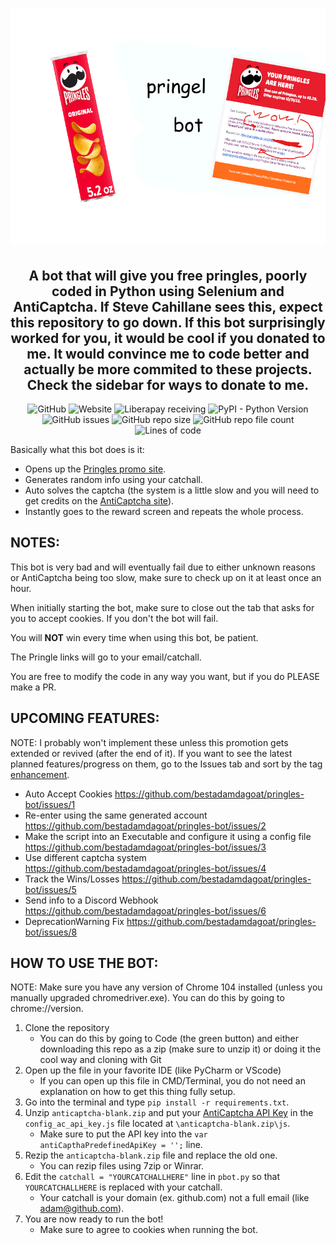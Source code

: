 <div align="center">

# ![Pringles Bot Logo](https://github.com/bestadamdagoat/pringles-bot/blob/main/pringlebot.png?raw=true)

## A bot that will give you free pringles, poorly coded in Python using Selenium and AntiCaptcha. If Steve Cahillane sees this, expect this repository to go down. If this bot surprisingly worked for you, it would be cool if you donated to me. It would convince me to code better and actually be more commited to these projects. Check the sidebar for ways to donate to me.
<img alt="GitHub" src="https://img.shields.io/github/license/bestadamdagoat/pringles-bot"> ![Website](https://img.shields.io/website?label=pringles%20site&url=https%3A%2F%2Fpringlessweepstakes.com) ![Liberapay receiving](https://img.shields.io/liberapay/receives/bestadam?label=receiving%20on%20liberapay) ![PyPI - Python Version](https://img.shields.io/pypi/pyversions/selenium) ![GitHub issues](https://img.shields.io/github/issues/bestadamdagoat/pringles-bot) ![GitHub repo size](https://img.shields.io/github/repo-size/bestadamdagoat/pringles-bot) ![GitHub repo file count](https://img.shields.io/github/directory-file-count/bestadamdagoat/pringles-bot) ![Lines of code](https://img.shields.io/tokei/lines/github/bestadamdagoat/pringles-bot)
</div>

Basically what this bot does is it:
- Opens up the [Pringles promo site](https://pringlessweepstakes.com).
- Generates random info using your catchall.
- Auto solves the captcha (the system is a little slow and you will need to get credits on the [AntiCaptcha site](http://getcaptchasolution.com/wfgri4goqd)).
- Instantly goes to the reward screen and repeats the whole process.

## NOTES: 
This bot is very bad and will eventually fail due to either unknown reasons or AntiCaptcha being too slow, make sure to check up on it at least once an hour.

When initially starting the bot, make sure to close out the tab that asks for you to accept cookies. If you don't the bot will fail.

You will **NOT** win every time when using this bot, be patient.

The Pringle links will go to your email/catchall.

You are free to modify the code in any way you want, but if you do PLEASE make a PR.

## UPCOMING FEATURES:
NOTE: I probably won't implement these unless this promotion gets extended or revived (after the end of it). If you want to see the latest planned features/progress on them, go to the Issues tab and sort by the tag [enhancement](https://github.com/bestadamdagoat/pringles-bot/labels/enhancement). 

- Auto Accept Cookies https://github.com/bestadamdagoat/pringles-bot/issues/1
- Re-enter using the same generated account https://github.com/bestadamdagoat/pringles-bot/issues/2
- Make the script into an Executable and configure it using a config file https://github.com/bestadamdagoat/pringles-bot/issues/3
- Use different captcha system https://github.com/bestadamdagoat/pringles-bot/issues/4
- Track the Wins/Losses https://github.com/bestadamdagoat/pringles-bot/issues/5
- Send info to a Discord Webhook https://github.com/bestadamdagoat/pringles-bot/issues/6
- DeprecationWarning Fix https://github.com/bestadamdagoat/pringles-bot/issues/8

## HOW TO USE THE BOT:
NOTE: Make sure you have any version of Chrome 104 installed (unless you manually upgraded chromedriver.exe). You can do this by going to chrome://version.
1. Clone the repository
     - You can do this by going to Code (the green button) and either downloading this repo as a zip (make sure to unzip it) or doing it the cool way and cloning with Git
2. Open up the file in your favorite IDE (like PyCharm or VScode)
     - If you can open up this file in CMD/Terminal, you do not need an explanation on how to get this thing fully setup.
3. Go into the terminal and type `pip install -r requirements.txt`.
4. Unzip `anticaptcha-blank.zip` and put your [AntiCaptcha API Key](http://getcaptchasolution.com/wfgri4goqd) in the `config_ac_api_key.js` file located at `\anticaptcha-blank.zip\js`.
     - Make sure to put the API key into the `var antiCapthaPredefinedApiKey = '';` line.
5. Rezip the `anticaptcha-blank.zip` file and replace the old one.
     - You can rezip files using 7zip or Winrar.
6. Edit the `catchall = "YOURCATCHALLHERE"` line in `pbot.py` so that `YOURCATCHALLHERE` is replaced with your catchall.
     - Your catchall is your domain (ex. github.com) not a full email (like adam@github.com).
7. You are now ready to run the bot!
     - Make sure to agree to cookies when running the bot.
